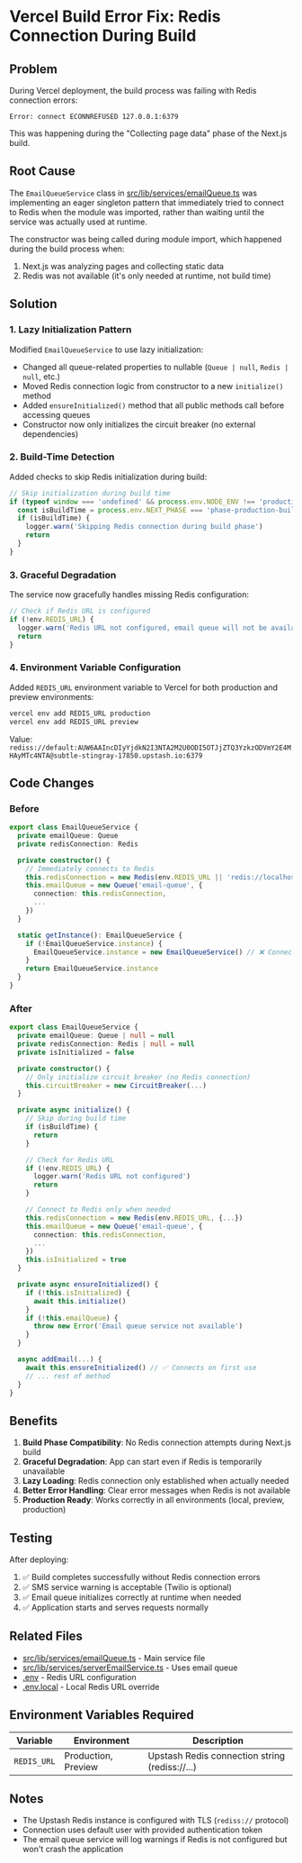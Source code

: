 # Vercel Build Error Fix: Redis Connection During Build

## Problem

During Vercel deployment, the build process was failing with Redis connection errors:

```
Error: connect ECONNREFUSED 127.0.0.1:6379
```

This was happening during the "Collecting page data" phase of the Next.js build.

## Root Cause

The `EmailQueueService` class in [src/lib/services/emailQueue.ts](../src/lib/services/emailQueue.ts) was implementing an eager singleton pattern that immediately tried to connect to Redis when the module was imported, rather than waiting until the service was actually used at runtime.

The constructor was being called during module import, which happened during the build process when:
1. Next.js was analyzing pages and collecting static data
2. Redis was not available (it's only needed at runtime, not build time)

## Solution

### 1. Lazy Initialization Pattern

Modified `EmailQueueService` to use lazy initialization:

- Changed all queue-related properties to nullable (`Queue | null`, `Redis | null`, etc.)
- Moved Redis connection logic from constructor to a new `initialize()` method
- Added `ensureInitialized()` method that all public methods call before accessing queues
- Constructor now only initializes the circuit breaker (no external dependencies)

### 2. Build-Time Detection

Added checks to skip Redis initialization during build:

```typescript
// Skip initialization during build time
if (typeof window === 'undefined' && process.env.NODE_ENV !== 'production') {
  const isBuildTime = process.env.NEXT_PHASE === 'phase-production-build'
  if (isBuildTime) {
    logger.warn('Skipping Redis connection during build phase')
    return
  }
}
```

### 3. Graceful Degradation

The service now gracefully handles missing Redis configuration:

```typescript
// Check if Redis URL is configured
if (!env.REDIS_URL) {
  logger.warn('Redis URL not configured, email queue will not be available')
  return
}
```

### 4. Environment Variable Configuration

Added `REDIS_URL` environment variable to Vercel for both production and preview environments:

```bash
vercel env add REDIS_URL production
vercel env add REDIS_URL preview
```

Value: `rediss://default:AUW6AAIncDIyYjdkN2I3NTA2M2U0ODI5OTJjZTQ3YzkzODVmY2E4MHAyMTc4NTA@subtle-stingray-17850.upstash.io:6379`

## Code Changes

### Before

```typescript
export class EmailQueueService {
  private emailQueue: Queue
  private redisConnection: Redis

  private constructor() {
    // Immediately connects to Redis
    this.redisConnection = new Redis(env.REDIS_URL || 'redis://localhost:6379', {...})
    this.emailQueue = new Queue('email-queue', {
      connection: this.redisConnection,
      ...
    })
  }

  static getInstance(): EmailQueueService {
    if (!EmailQueueService.instance) {
      EmailQueueService.instance = new EmailQueueService() // ❌ Connects immediately
    }
    return EmailQueueService.instance
  }
}
```

### After

```typescript
export class EmailQueueService {
  private emailQueue: Queue | null = null
  private redisConnection: Redis | null = null
  private isInitialized = false

  private constructor() {
    // Only initialize circuit breaker (no Redis connection)
    this.circuitBreaker = new CircuitBreaker(...)
  }

  private async initialize() {
    // Skip during build time
    if (isBuildTime) {
      return
    }

    // Check for Redis URL
    if (!env.REDIS_URL) {
      logger.warn('Redis URL not configured')
      return
    }

    // Connect to Redis only when needed
    this.redisConnection = new Redis(env.REDIS_URL, {...})
    this.emailQueue = new Queue('email-queue', {
      connection: this.redisConnection,
      ...
    })
    this.isInitialized = true
  }

  private async ensureInitialized() {
    if (!this.isInitialized) {
      await this.initialize()
    }
    if (!this.emailQueue) {
      throw new Error('Email queue service not available')
    }
  }

  async addEmail(...) {
    await this.ensureInitialized() // ✅ Connects on first use
    // ... rest of method
  }
}
```

## Benefits

1. **Build Phase Compatibility**: No Redis connection attempts during Next.js build
2. **Graceful Degradation**: App can start even if Redis is temporarily unavailable
3. **Lazy Loading**: Redis connection only established when actually needed
4. **Better Error Handling**: Clear error messages when Redis is not available
5. **Production Ready**: Works correctly in all environments (local, preview, production)

## Testing

After deploying:

1. ✅ Build completes successfully without Redis connection errors
2. ✅ SMS service warning is acceptable (Twilio is optional)
3. ✅ Email queue initializes correctly at runtime when needed
4. ✅ Application starts and serves requests normally

## Related Files

- [src/lib/services/emailQueue.ts](../src/lib/services/emailQueue.ts) - Main service file
- [src/lib/services/serverEmailService.ts](../src/lib/services/serverEmailService.ts) - Uses email queue
- [.env](.env) - Redis URL configuration
- [.env.local](.env.local) - Local Redis URL override

## Environment Variables Required

| Variable | Environment | Description |
|----------|-------------|-------------|
| `REDIS_URL` | Production, Preview | Upstash Redis connection string (rediss://...) |

## Notes

- The Upstash Redis instance is configured with TLS (`rediss://` protocol)
- Connection uses default user with provided authentication token
- The email queue service will log warnings if Redis is not configured but won't crash the application
